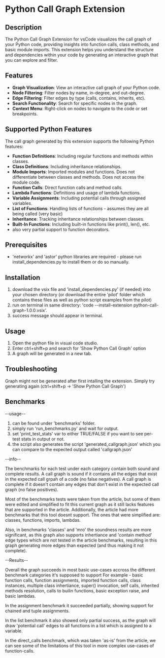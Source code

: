 # Python Call Graph Extension

## Description

The Python Call Graph Extension for vsCode visualizes the call graph of your Python code, providing insights into function calls, class methods, and basic module imports. This extension helps you understand the structure and dependencies within your code by generating an interactive graph that you can explore and filter.

## Features

- **Graph Visualization**: View an interactive call graph of your Python code.
- **Node Filtering**: Filter nodes by name, in-degree, and out-degree.
- **Edge Filtering**: Filter edges by type (calls, contains, inherits, etc).
- **Search Functionality**: Search for specific nodes in the graph.
- **Context Menu**: Right-click on nodes to navigate to the code or set breakpoints.

## Supported Python Features

The call graph generated by this extension supports the following Python features:

- **Function Definitions**: Including regular functions and methods within classes.
- **Class Definitions**: Including inheritance relationships.
- **Module Imports**: Imported modules and functions. Does not differentiate between classes and methods. Does not access the module code.
- **Function Calls**: Direct function calls and method calls.
- **Lambda Functions**: Definitions and usage of lambda functions.
- **Variable Assignments**: Including potential calls through assigned variables.
- **List of Functions**: Handling lists of functions - assumes they are all being called (very basic)
- **Inheritance**: Tracking inheritance relationships between classes.
- **Built-In Functions**: Including built-in functions like print(), len(), etc.
- also very partial support to function decorators.

## Prerequisites

- 'networkx' and 'astor' python libraries are required - please run install_dependencies.py to install them or do so manually.

## Installation

1. download the vsix file and 'install_dependencies.py' (if needed) into your chosen directory (or download the entire 'pilot' folder which contains these files as well as python script examples from the pilot)
2. run on terminal in same directory: 'code --install-extension python-call-graph-1.0.0.vsix'.
3. success message should appear in terminal.

## Usage

1. Open the python file in visual code studio.
2. Enter ctrl+shift+p and search for 'Show Python Call Graph' option
3. A graph will be generated in a new tab.

## Troubleshooting

Graph might not be generated after first intalling the extension. Simply try generating again (ctrl+shift+p -> 'Show Python Call Graph')

## Benchmarks

--usage--

1. can be found under 'benchmarks' folder.
2. simply run 'run_benchmarks.py' and wait for output.
3. set 'print_test_stats' var to either TRUE/FALSE if you want to see per-test stats in output or not.
4. the script also generates the script 'generated_callgraph.json' which you can compare to the expected output called 'callgraph.json'

--info--

The benchmarks for each test under each category contain both sound and complete results.
A call graph is sound if it contains all the edges that exist in the expected call grpah of a code (no false negatives).
A call graph is complete if it doesn't contain any edges that don't exist in the expected call graph (no false positives).

Most of the benchmarks tests were taken from the article, but some of them were edited and simplified to fit this current graph as it still lacks features that are supported in the article.
Additionally, the article had more benchmarks that this tool doesnt support.
The ones that were simplified are: classes, functions, imports, lambdas.

Also, in benchmarks 'classes' and 'mro' the soundness results are more significant, as this graph also supports inhertiance and 'contain method' edge types which are not tested in the article benchmarks, resulting in this graph generating more edges than expected (and thus making it not complete).

--Results--

Overall the graph succeeds in most basic use-cases accross the different benchmark categories it's supposed to support
For example - basic function calls, function assignments, imported function calls, class instances, multiple class inhertiance, super() invocation, self calls, inherited methods resolution, calls to builin functions, basic exception raise, and basic lambdas.

In the assignment benchmark it succeeded partially, showing support for chained and tuple assignments.

In the list benchmark it also showed only partial success, as the graph will draw 'potential call' edges to all functions in a list which is assigned to a variable.

In the direct_calls benchmark, which was taken 'as-is' from the article, we can see some of the limitations of this tool
in more complex use-cases of function-calls.
